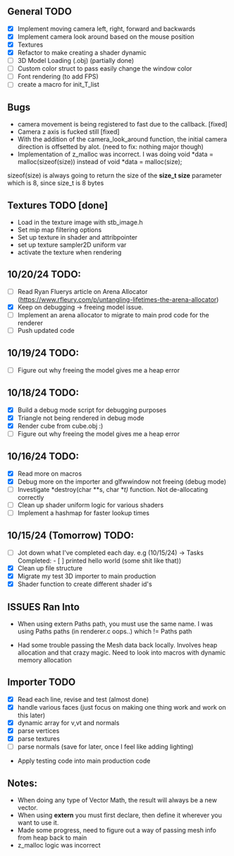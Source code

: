 ## General TODO
- [x] Implement moving camera left, right, forward and backwards
- [x] Implement camera look around based on the mouse position
- [x] Textures 
- [x] Refactor to make creating a shader dynamic
- [ ] 3D Model Loading (.obj) (partially done)
- [ ] Custom color struct to pass easily change the window color
- [ ] Font rendering (to add FPS)
- [ ] create a macro for init_T_list

## Bugs
- camera movement is being registered to fast due to the callback. [fixed]
- Camera z axis is fucked still [fixed]
- With the addition of the camera_look_around function, the initial camera direction is offsetted by alot. (need to fix: nothing major though)
- Implementation of z_malloc was incorrect. I was doing void *data = malloc(sizeof(size))
instead of void *data = malloc(size);

sizeof(size) is always going to return the size of the **size_t size** parameter which is 8, since size_t is 8 bytes

## Textures TODO [done]
- Load in the texture image with stb_image.h
- Set mip map filtering options
- Set up texture in shader and attribpointer
- set up texture sampler2D uniform var
- activate the texture when rendering

## 10/20/24 TODO: 
- [ ] Read Ryan Fluerys article on Arena Allocator (https://www.rfleury.com/p/untangling-lifetimes-the-arena-allocator)
- [x] Keep on debugging -> freeing model issue.
- [ ] Implement an arena allocator to migrate to main prod code for the renderer
- [ ] Push updated code

## 10/19/24 TODO: 
- [ ] Figure out why freeing the model gives me a heap error

## 10/18/24 TODO: 
- [x] Build a debug mode script for debugging purposes
- [x] Triangle not being rendered in debug mode
- [x] Render cube from cube.obj :)
- [ ] Figure out why freeing the model gives me a heap error

## 10/16/24 TODO: 
- [x] Read more on macros
- [x] Debug more on the importer and glfwwindow not freeing (debug mode)
- [ ] Investigate *destroy(char **s, char **t)* function. Not de-allocating correctly
- [ ] Clean up shader uniform logic for various shaders
- [ ] Implement a hashmap for faster lookup times 

## 10/15/24 (Tomorrow) TODO: 
- [ ] Jot down what I've completed each day. e.g (10/15/24) -> Tasks Completed: - [ ] printed hello world (some shit like that))
- [x] Clean up file structure
- [x] Migrate my test 3D importer to main production 
- [x] Shader function to create different shader id's

## ISSUES Ran Into
- When using extern Paths path, you must use the same name. I was using
Paths paths (in renderer.c oops..) which != Paths path

- Had some trouble passing the Mesh data back locally. Involves heap allocation and that crazy magic. Need to look into macros with
dynamic memory allocation

## Importer TODO
- [x] Read each line, revise and test (almost done)
- [x] handle various faces (just focus on making one thing work and work on this later)
- [x] dynamic array for v,vt and normals
- [x] parse vertices
- [x] parse textures
- [ ] parse normals (save for later, once I feel like adding lighting)
- Apply testing code into main production code

## Notes:
- When doing any type of Vector Math, the result will always be a new vector.
- When using **extern** you must first declare, then define it wherever you want to use it.
- Made some progress, need to figure out a way of passing mesh info from heap back to main
- z_malloc logic was incorrect
